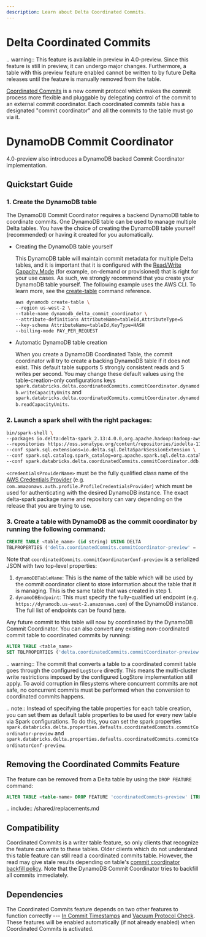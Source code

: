 ```yaml
---
description: Learn about Delta Coordinated Commits.
---
```


# Delta Coordinated Commits

.. warning:: This feature is available in preview in <Delta> 4.0-preview. Since this feature is still in preview, it can undergo major changes. Furthermore, a table with this preview feature enabled cannot be written to by future Delta releases until the feature is manually removed from the table.

[Coordinated Commits](https://github.com/delta-io/delta/issues/2598) is a new commit protocol which makes the commit process more flexible and pluggable by delegating control of the commit to an external commit coordinator. Each coordinated commits table has a designated "commit coordinator" and all the commits to the table must go via it.


# DynamoDB Commit Coordinator

<Delta> 4.0-preview also introduces a DynamoDB backed Commit Coordinator implementation.

## Quickstart Guide

### 1. Create the DynamoDB table
The DynamoDB Commit Coordinator requires a backend DynamoDB table to coordinate commits. One DynamoDB table can be used to manage multiple Delta tables. You have the choice of creating the DynamoDB table yourself (recommended) or having it created for you automatically.

- Creating the DynamoDB table yourself

    This DynamoDB table will maintain commit metadata for multiple Delta tables, and it is important that it is configured with the [Read/Write Capacity Mode](https://docs.aws.amazon.com/amazondynamodb/latest/developerguide/HowItWorks.ReadWriteCapacityMode.html) (for example, on-demand or provisioned) that is right for your use cases. As such, we strongly recommend that you create your DynamoDB table yourself. The following example uses the AWS CLI. To learn more, see the [create-table](https://docs.aws.amazon.com/cli/latest/reference/dynamodb/create-table.html) command reference.

    ```bash
    aws dynamodb create-table \
    --region us-west-2 \
    --table-name dynamodb_delta_commit_coordinator \
    --attribute-definitions AttributeName=tableId,AttributeType=S
    --key-schema AttributeName=tableId,KeyType=HASH
    --billing-mode PAY_PER_REQUEST
    ```

- Automatic DynamoDB table creation

    When you create a DynamoDB Coordinated Table, the commit coordinator will try to create a backing DynamoDB table if it does not exist. This default table supports 5 strongly consistent reads and 5 writes per second. You may change these default values using the table-creation-only configurations keys `spark.databricks.delta.coordinatedCommits.commitCoordinator.dynamodb.writeCapacityUnits` and `spark.databricks.delta.coordinatedCommits.commitCoordinator.dynamodb.readCapacityUnits`.

### 2. Launch a spark shell with the right packages:

```bash
bin/spark-shell \
--packages io.delta:delta-spark_2.13:4.0.0,org.apache.hadoop:hadoop-aws:3.4.0,com.amazonaws:aws-java-sdk-bundle:1.12.262 \
--repositories https://oss.sonatype.org/content/repositories/iodelta-1149 \
--conf spark.sql.extensions=io.delta.sql.DeltaSparkSessionExtension \
--conf spark.sql.catalog.spark_catalog=org.apache.spark.sql.delta.catalog.DeltaCatalog \
--conf spark.databricks.delta.coordinatedCommits.commitCoordinator.ddb.awsCredentialsProviderName=<credentialsProviderName>
```

`<credentialsProviderName>` must be the fully qualified class name of the [AWS Credentials Provider](https://docs.aws.amazon.com/AWSJavaSDK/latest/javadoc/com/amazonaws/auth/AWSCredentialsProvider.html) (e.g. `com.amazonaws.auth.profile.ProfileCredentialsProvider`) which must be used for authenticating with the desired DynamoDB instance. The exact delta-spark package name and repository can vary depending on the release that you are trying to use.

### 3. Create a table with DynamoDB as the commit coordinator by running the following command:

```sql
CREATE TABLE <table_name> (id string) USING DELTA
TBLPROPERTIES ('delta.coordinatedCommits.commitCoordinator-preview' = 'dynamodb', 'delta.coordinatedCommits.commitCoordinatorConf-preview' = '{\"dynamoDBTableName\": \"<dynamodb_table_name>\",\"dynamoDBEndpoint\": \"<dynamodb_region_endpoint>\"}');
```

Note that `coordinatedCommits.commitCoordinatorConf-preview` is a serialized JSON with two top-level properties:
1. `dynamoDBTableName`: This is the name of the table which will be used by the commit coordinator client to store information about the table that it is managing. This is the same table that was created in step 1.
2. `dynamoDBEndpoint`: This must specify the fully-qualified url endpoint (e.g. `https://dynamodb.us-west-2.amazonaws.com`) of the DynamoDB instance. The full list of endpoints can be found [here](https://docs.aws.amazon.com/general/latest/gr/ddb.html).

Any future commit to this table will now by coordinated by the DynamoDB Commit Coordinator. You can also convert any existing non-coordinated commit table to coordinated commits by running:

```sql
ALTER TABLE <table_name>
SET TBLPROPERTIES ('delta.coordinatedCommits.commitCoordinator-preview' = 'dynamodb', 'delta.coordinatedCommits.commitCoordinatorConf-preview' = '{\"dynamoDBTableName\": \"<dynamodb_table_name>\",\"dynamoDBEndpoint\": \"<dynamodb_region_endpoint>\"}');
```

.. warning:: The commit that converts a table to a coordinated commit table goes through the configured `LogStore` directly. This means the multi-cluster write restrictions imposed by the configured LogStore implementation still apply. To avoid corruption in filesystems where concurrent commits are not safe, no concurrent commits must be performed when the conversion to coordinated commits happens.

.. note:: Instead of specifying the table properties for each table creation, you can set them as default table properties to be used for every new table via Spark configurations. To do this, you can set the spark properties `spark.databricks.delta.properties.defaults.coordinatedCommits.commitCoordinator-preview` and `spark.databricks.delta.properties.defaults.coordinatedCommits.commitCoordinatorConf-preview`.


## Removing the Coordinated Commits Feature

The feature can be removed from a Delta table by using the `DROP FEATURE` command:

```sql
ALTER TABLE <table-name> DROP FEATURE 'coordinatedCommits-preview' [TRUNCATE HISTORY]
```

.. include:: /shared/replacements.md

## Compatibility

Coordinated Commits is a writer table feature, so only clients that recognize the feature can write to these tables.
Older clients which do not understand this table feature can still read a coordinated commits table. However, the read may give stale results depending on table's [commit coordinator backfill policy](https://github.com/delta-io/delta/blob/branch-4.0-preview1/protocol_rfcs/coorindated-commits.md#commit-backfills). Note that the DynamoDB Commit Coordinator tries to backfill all commits immediately.


## Dependencies

The Coordinated Commits feature depends on two other features to function correctly --- [In Commit Timestamps](https://github.com/delta-io/delta/issues/2532) and [Vacuum Protocol Check](https://github.com/delta-io/delta/blob/master/PROTOCOL.md#vacuum-protocol-check). These features will be enabled automatically (if not already enabled) when Coordinated Commits is activated.
